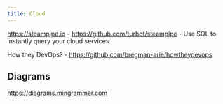 ```yaml
---
title: Cloud
---
```


https://steampipe.io - https://github.com/turbot/steampipe - Use SQL to instantly query your cloud services

How they DevOps? - https://github.com/bregman-arie/howtheydevops

## Diagrams

https://diagrams.mingrammer.com
